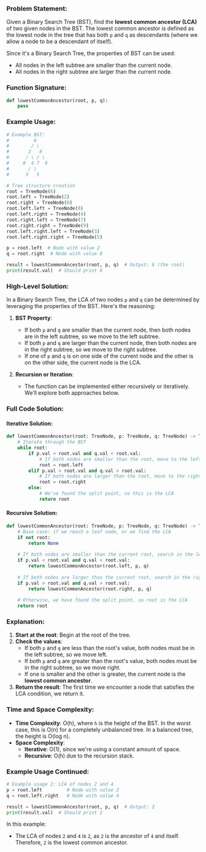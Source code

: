 ### Problem Statement:

Given a Binary Search Tree (BST), find the **lowest common ancestor (LCA)** of two given nodes in the BST. The lowest common ancestor is defined as the lowest node in the tree that has both `p` and `q` as descendants (where we allow a node to be a descendant of itself).

Since it's a Binary Search Tree, the properties of BST can be used:
- All nodes in the left subtree are smaller than the current node.
- All nodes in the right subtree are larger than the current node.

### Function Signature:

```python
def lowestCommonAncestor(root, p, q):
    pass
```

### Example Usage:

```python
# Example BST:
#         6
#        / \
#       2   8
#      / \ / \
#     0  4 7  9
#       / \
#      3   5

# Tree structure creation
root = TreeNode(6)
root.left = TreeNode(2)
root.right = TreeNode(8)
root.left.left = TreeNode(0)
root.left.right = TreeNode(4)
root.right.left = TreeNode(7)
root.right.right = TreeNode(9)
root.left.right.left = TreeNode(3)
root.left.right.right = TreeNode(5)

p = root.left  # Node with value 2
q = root.right  # Node with value 8

result = lowestCommonAncestor(root, p, q)  # Output: 6 (the root)
print(result.val)  # Should print 6
```

### High-Level Solution:

In a Binary Search Tree, the LCA of two nodes `p` and `q` can be determined by leveraging the properties of the BST. Here's the reasoning:

1. **BST Property**: 
   - If both `p` and `q` are smaller than the current node, then both nodes are in the left subtree, so we move to the left subtree.
   - If both `p` and `q` are larger than the current node, then both nodes are in the right subtree, so we move to the right subtree.
   - If one of `p` and `q` is on one side of the current node and the other is on the other side, the current node is the LCA.

2. **Recursion or Iteration**:
   - The function can be implemented either recursively or iteratively. We’ll explore both approaches below.

### Full Code Solution:

#### Iterative Solution:

```python
def lowestCommonAncestor(root: TreeNode, p: TreeNode, q: TreeNode) -> TreeNode:
    # Iterate through the BST
    while root:
        if p.val < root.val and q.val < root.val:
            # If both nodes are smaller than the root, move to the left subtree
            root = root.left
        elif p.val > root.val and q.val > root.val:
            # If both nodes are larger than the root, move to the right subtree
            root = root.right
        else:
            # We've found the split point, so this is the LCA
            return root
```

#### Recursive Solution:

```python
def lowestCommonAncestor(root: TreeNode, p: TreeNode, q: TreeNode) -> TreeNode:
    # Base case: if we reach a leaf node, or we find the LCA
    if not root:
        return None
    
    # If both nodes are smaller than the current root, search in the left subtree
    if p.val < root.val and q.val < root.val:
        return lowestCommonAncestor(root.left, p, q)
    
    # If both nodes are larger than the current root, search in the right subtree
    if p.val > root.val and q.val > root.val:
        return lowestCommonAncestor(root.right, p, q)
    
    # Otherwise, we have found the split point, so root is the LCA
    return root
```

### Explanation:

1. **Start at the root**: Begin at the root of the tree.
2. **Check the values**: 
   - If both `p` and `q` are less than the root's value, both nodes must be in the left subtree, so we move left.
   - If both `p` and `q` are greater than the root's value, both nodes must be in the right subtree, so we move right.
   - If one is smaller and the other is greater, the current node is the **lowest common ancestor**.
3. **Return the result**: The first time we encounter a node that satisfies the LCA condition, we return it.

### Time and Space Complexity:

- **Time Complexity**: O(h), where `h` is the height of the BST. In the worst case, this is O(n) for a completely unbalanced tree. In a balanced tree, the height is O(log n).
- **Space Complexity**: 
   - **Iterative**: O(1), since we're using a constant amount of space.
   - **Recursive**: O(h) due to the recursion stack.

### Example Usage Continued:

```python
# Example usage 2: LCA of nodes 2 and 4
p = root.left         # Node with value 2
q = root.left.right   # Node with value 4

result = lowestCommonAncestor(root, p, q)  # Output: 2
print(result.val)  # Should print 2
```

In this example:
- The LCA of nodes `2` and `4` is `2`, as `2` is the ancestor of `4` and itself. Therefore, `2` is the lowest common ancestor.
